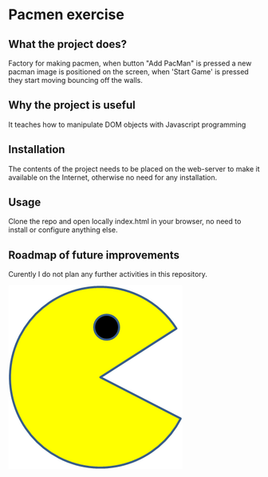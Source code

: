 # Pacmen exercise

## What the project does?
Factory for making pacmen, when button "Add PacMan" is pressed a new pacman image is positioned on the screen,
when 'Start Game' is pressed they start moving bouncing off the walls.

## Why the project is useful
It teaches how to manipulate DOM objects with Javascript programming

## Installation
The contents of the project needs to be placed on the web-server to make it available on the Internet, otherwise no need for any installation.

## Usage
Clone the repo and open locally index.html in your browser, no need to install or configure anything else.

## Roadmap of future improvements
Curently I do not plan any further activities in this repository. 

<img src="images/PacMan1.png">
